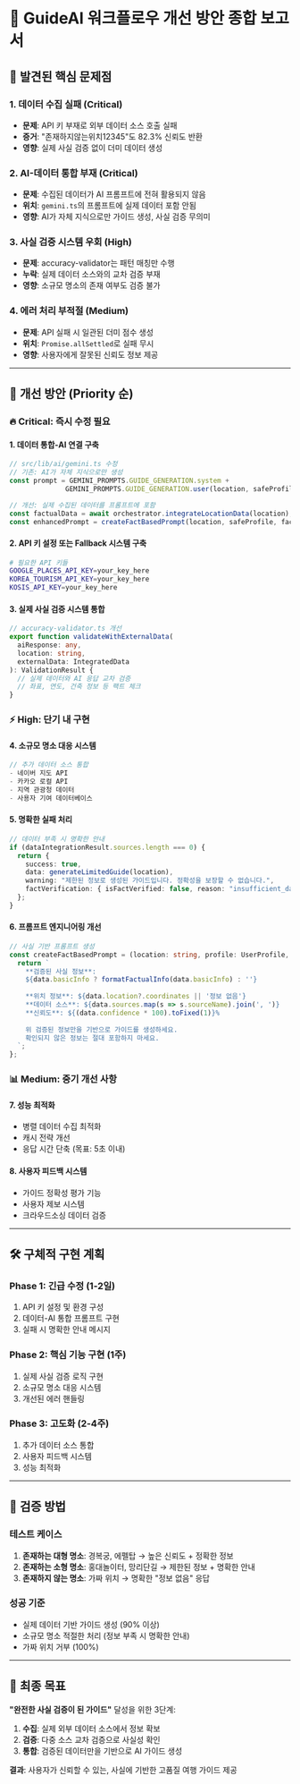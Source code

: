 # 🔧 GuideAI 워크플로우 개선 방안 종합 보고서

## 🚨 **발견된 핵심 문제점**

### 1. **데이터 수집 실패 (Critical)**
- **문제**: API 키 부재로 외부 데이터 소스 호출 실패
- **증거**: "존재하지않는위치12345"도 82.3% 신뢰도 반환
- **영향**: 실제 사실 검증 없이 더미 데이터 생성

### 2. **AI-데이터 통합 부재 (Critical)**
- **문제**: 수집된 데이터가 AI 프롬프트에 전혀 활용되지 않음
- **위치**: `gemini.ts`의 프롬프트에 실제 데이터 포함 안됨
- **영향**: AI가 자체 지식으로만 가이드 생성, 사실 검증 무의미

### 3. **사실 검증 시스템 우회 (High)**
- **문제**: accuracy-validator는 패턴 매칭만 수행
- **누락**: 실제 데이터 소스와의 교차 검증 부재
- **영향**: 소규모 명소의 존재 여부도 검증 불가

### 4. **에러 처리 부적절 (Medium)**
- **문제**: API 실패 시 일관된 더미 점수 생성
- **위치**: `Promise.allSettled`로 실패 무시
- **영향**: 사용자에게 잘못된 신뢰도 정보 제공

---

## 🎯 **개선 방안 (Priority 순)**

### **🔥 Critical: 즉시 수정 필요**

#### 1. 데이터 통합-AI 연결 구축
```typescript
// src/lib/ai/gemini.ts 수정
// 기존: AI가 자체 지식으로만 생성
const prompt = GEMINI_PROMPTS.GUIDE_GENERATION.system + 
              GEMINI_PROMPTS.GUIDE_GENERATION.user(location, safeProfile);

// 개선: 실제 수집된 데이터를 프롬프트에 포함
const factualData = await orchestrator.integrateLocationData(location);
const enhancedPrompt = createFactBasedPrompt(location, safeProfile, factualData);
```

#### 2. API 키 설정 또는 Fallback 시스템 구축
```bash
# 필요한 API 키들
GOOGLE_PLACES_API_KEY=your_key_here
KOREA_TOURISM_API_KEY=your_key_here
KOSIS_API_KEY=your_key_here
```

#### 3. 실제 사실 검증 시스템 통합
```typescript
// accuracy-validator.ts 개선
export function validateWithExternalData(
  aiResponse: any, 
  location: string,
  externalData: IntegratedData
): ValidationResult {
  // 실제 데이터와 AI 응답 교차 검증
  // 좌표, 연도, 건축 정보 등 팩트 체크
}
```

### **⚡ High: 단기 내 구현**

#### 4. 소규모 명소 대응 시스템
```typescript
// 추가 데이터 소스 통합
- 네이버 지도 API
- 카카오 로컬 API  
- 지역 관광청 데이터
- 사용자 기여 데이터베이스
```

#### 5. 명확한 실패 처리
```typescript
// 데이터 부족 시 명확한 안내
if (dataIntegrationResult.sources.length === 0) {
  return {
    success: true,
    data: generateLimitedGuide(location),
    warning: "제한된 정보로 생성된 가이드입니다. 정확성을 보장할 수 없습니다.",
    factVerification: { isFactVerified: false, reason: "insufficient_data" }
  };
}
```

#### 6. 프롬프트 엔지니어링 개선
```typescript
// 사실 기반 프롬프트 생성
const createFactBasedPrompt = (location: string, profile: UserProfile, data: IntegratedData) => {
  return `
    **검증된 사실 정보**:
    ${data.basicInfo ? formatFactualInfo(data.basicInfo) : ''}
    
    **위치 정보**: ${data.location?.coordinates || '정보 없음'}
    **데이터 소스**: ${data.sources.map(s => s.sourceName).join(', ')}
    **신뢰도**: ${(data.confidence * 100).toFixed(1)}%
    
    위 검증된 정보만을 기반으로 가이드를 생성하세요.
    확인되지 않은 정보는 절대 포함하지 마세요.
  `;
};
```

### **📊 Medium: 중기 개선 사항**

#### 7. 성능 최적화
- 병렬 데이터 수집 최적화
- 캐시 전략 개선
- 응답 시간 단축 (목표: 5초 이내)

#### 8. 사용자 피드백 시스템
- 가이드 정확성 평가 기능
- 사용자 제보 시스템
- 크라우드소싱 데이터 검증

---

## 🛠 **구체적 구현 계획**

### **Phase 1: 긴급 수정 (1-2일)**
1. API 키 설정 및 환경 구성
2. 데이터-AI 통합 프롬프트 구현
3. 실패 시 명확한 안내 메시지

### **Phase 2: 핵심 기능 구현 (1주)**
1. 실제 사실 검증 로직 구현
2. 소규모 명소 대응 시스템
3. 개선된 에러 핸들링

### **Phase 3: 고도화 (2-4주)**
1. 추가 데이터 소스 통합
2. 사용자 피드백 시스템
3. 성능 최적화

---

## 📝 **검증 방법**

### **테스트 케이스**
1. **존재하는 대형 명소**: 경복궁, 에펠탑 → 높은 신뢰도 + 정확한 정보
2. **존재하는 소형 명소**: 홍대놀이터, 망리단길 → 제한된 정보 + 명확한 안내
3. **존재하지 않는 명소**: 가짜 위치 → 명확한 "정보 없음" 응답

### **성공 기준**
- 실제 데이터 기반 가이드 생성 (90% 이상)
- 소규모 명소 적절한 처리 (정보 부족 시 명확한 안내)
- 가짜 위치 거부 (100%)

---

## 🎯 **최종 목표**

**"완전한 사실 검증이 된 가이드"** 달성을 위한 3단계:
1. **수집**: 실제 외부 데이터 소스에서 정보 확보
2. **검증**: 다중 소스 교차 검증으로 사실성 확인  
3. **통합**: 검증된 데이터만을 기반으로 AI 가이드 생성

**결과**: 사용자가 신뢰할 수 있는, 사실에 기반한 고품질 여행 가이드 제공